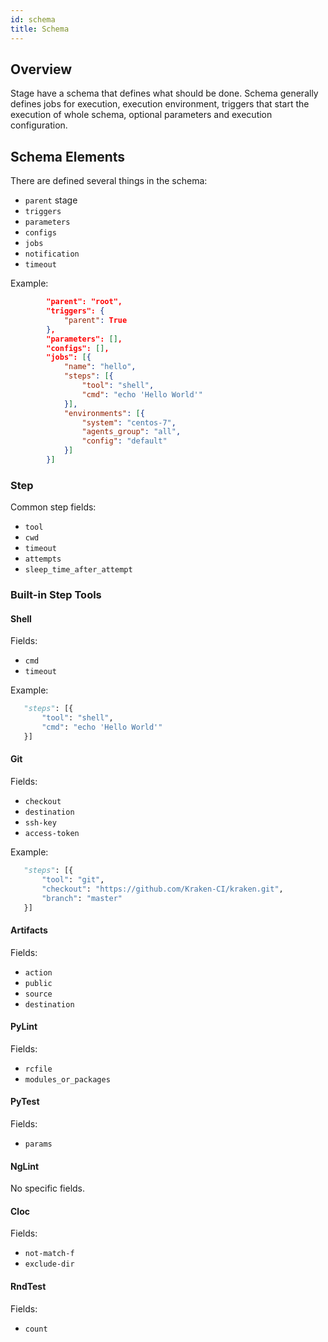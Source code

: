```yaml
---
id: schema
title: Schema
---
```


## Overview

Stage have a schema that defines what should be done. Schema generally defines jobs for execution,
execution environment, triggers that start the execution of whole schema, optional parameters
and execution configuration.

## Schema Elements

There are defined several things in the schema:

- `parent` stage
- `triggers`
- `parameters`
- `configs`
- `jobs`
- `notification`
- `timeout`

Example:

```json
        "parent": "root",
        "triggers": {
            "parent": True
        },
        "parameters": [],
        "configs": [],
        "jobs": [{
            "name": "hello",
            "steps": [{
                "tool": "shell",
                "cmd": "echo 'Hello World'"
            }],
            "environments": [{
                "system": "centos-7",
                "agents_group": "all",
                "config": "default"
            }]
        }]
```

### Step

Common step fields:

- `tool`
- `cwd`
- `timeout`
- `attempts`
- `sleep_time_after_attempt`


### Built-in Step Tools

#### Shell

Fields:

- `cmd`
- `timeout`

Example:

```python
   "steps": [{
       "tool": "shell",
       "cmd": "echo 'Hello World'"
   }]
```

#### Git

Fields:

- `checkout`
- `destination`
- `ssh-key`
- `access-token`

Example:

```python
   "steps": [{
       "tool": "git",
       "checkout": "https://github.com/Kraken-CI/kraken.git",
       "branch": "master"
   }]
```

#### Artifacts

Fields:

- `action`
- `public`
- `source`
- `destination`

#### PyLint

Fields:

- `rcfile`
- `modules_or_packages`

#### PyTest

Fields:

- `params`


#### NgLint

No specific fields.

#### Cloc

Fields:

- `not-match-f`
- `exclude-dir`

#### RndTest

Fields:

- `count`
